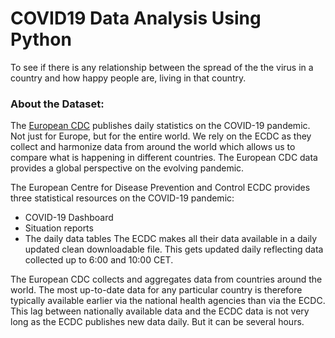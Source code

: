 # COVID19 Data Analysis Using Python

To see if there is any relationship between the spread of the the virus in a country and how happy people are, living in that country.

### About the Dataset:

The [European CDC](https://ourworldindata.org/coronavirus-source-data) publishes daily statistics on the COVID-19 pandemic. Not just for Europe, but for the entire world. We rely on the ECDC as they collect and harmonize data from around the world which allows us to compare what is happening in different countries. The European CDC data provides a global perspective on the evolving pandemic.

The European Centre for Disease Prevention and Control ECDC provides three statistical resources on the COVID-19 pandemic:
 * COVID-19 Dashboard 
 * Situation reports
 * The daily data tables
The ECDC makes all their data available in a daily updated clean downloadable file. This gets updated daily reflecting data collected up to 6:00 and 10:00 CET.

The European CDC collects and aggregates data from countries around the world. The most up-to-date data for any particular country is therefore typically available earlier via the national health agencies than via the ECDC. This lag between nationally available data and the ECDC data is not very long as the ECDC publishes new data daily. But it can be several hours.


